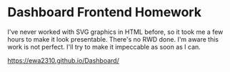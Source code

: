 # Dashboard Frontend Homework
I've never worked with SVG graphics in HTML before, so it took me a few hours to make it look presentable.
There's no RWD done.
I'm aware this work is not perfect. I'll try to make it impeccable as soon as I can. 


https://ewa2310.github.io/Dashboard/


